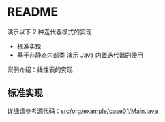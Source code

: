 # README
演示以下 2 种迭代器模式的实现
+ 标准实现
+ 基于非静态内部类
演示 Java 内置迭代器的使用

案例介绍：线性表的实现
## 标准实现
详细请参考源代码：[src/org/example/case01/Main.java](./src/org/example/case01/Main.java)